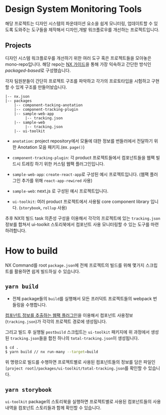 # Design System Monitoring Tools

해당 프로젝트는 디자인 시스템의 파운데이션 요소을 쉽게 모니터링, 업데이트할 수 있도록 도와주는 도구들을 제작해서 디자인,개발 워크플로우를 개선하는 프로젝트입니다.

## Projects

디자인 시스템 워크플로우를 개선하기 위한 여러 도구 혹은 프로젝트들을 모아놓은 mono-repo입니다. 해당 repo는 [NX 가이드](https://nx.dev/getting-started/package-based-repo-tutorial)을 통해 가장 익숙하고 간단한 방식인 *packaged-based*로 구성했습니다.

각자 팀원분들이 간단히 프로젝트 구조를 파악하고 각가의 프로토타입을 시험하고 구현할 수 있게 구조를 만들어놨습니다.

```text
|-- nx.json
|-- packages
    |-- component-tacking-anotation
    |-- component-tracking-plugin
    |-- sample-web-app
         |-- tracking.json
    |-- sample-web
         |-- tracking.json
    |-- ui-toolkit
```

- `anotation`: project repository에서 모듈에 대한 정보를 번들러에서 전달하기 위한 Anotation 모음 패키지.(ex. `page()`)

- `component-tracking-plugin`: 각 product 프로젝트들에서 컴포넌트들을 웹팩 빌드시 트레킹 하기 위한 커스텀 웹팩 플러그인입니다.

- `sample-web-app`: `create-react-app`로 구성된 예시 프로젝트입니다. (웹팩 플러그인 추가를 위해 `react-app-rewired` 사용)

- `sample-web`: next.js 로 구성된 예시 프로젝트입니다.

- `ui-toolkit`: 여러 product 프로젝트에서 사용될 core component library 입니다. (`storybook`, `rollup` 사용)

추후 NX의 빌드 task 의존성 구성을 이용해서 각각의 프로젝트에 있는 `tracking.json` 정보를 합쳐서 ui-toolkit 스토리북에서 컴포넌트 사용 모니터링할 수 있는 도구를 마련하려합니다.

# How to build

NX Command를 root `package.json`에 전체 프로젝트의 빌드를 위해 몇가지 스크립트를 활용하면 쉽게 빌드하실 수 있습니다. 

## `yarn build`

- 전체 package들의 `build`를 실행해서 모든 프러덕트 프로젝트들의 webpack 번들링을 수행합니다. 

[컴포넌트 정보를 추출하는 웹팩 플러그인](https://github.com/InnerCircleA/design-system-monitoring/tree/main/packages/component-tracking-plugin)을 이용해서 컴포넌트 사용정보(`tracking.json`)가 각각의 프로젝트 경로에 생성됩니다.

그리고 빌드 후 실행될 `postbuild` 스크립트는 `ui-toolkit` 패키지에 위 과정에서 생성된 `tracking.json`들을 합친 하나의 `total-tracking.json`이 생성됩니다.

```bash
$ cd .
$ yarn build // nx run-many --target=build
```
위 명령으로 빌드를 수행하면 프로젝트별로 사용된 컴포넌트들의 정보를 담은 파일인 `[project root]/packages/ui-toolkit/total-tracking.json`를 확인할 수 있습니다.

## `yarn storybook`

`ui-toolkit` package의 스토리북을 실행하면 프로젝트별로 사용된 컴포넌트들의 사용내역을 컴포넌트 스토리들과 함께 확인할 수 있습니다.
